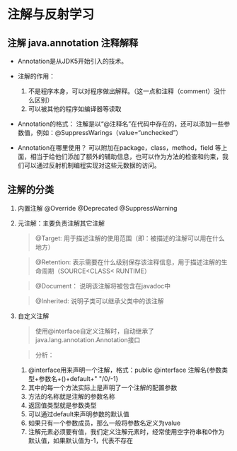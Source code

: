 # 注解与反射学习
## 注解 java.annotation 注释解释

* Annotation是从JDK5开始引入的技术。
* 注解的作用：
   1. 不是程序本身，可以对程序做出解释。（这一点和注释（comment）没什么区别）
   2. 可以被其他的程序如编译器等读取
* Annotation的格式：
    注解是以“@注释名”在代码中存在的，还可以添加一些参数值，例如：@SuppressWarings（value=“unchecked”）
    
* Annotation在哪里使用？
    可以附加在package，class，method，field 等上面，相当于给他们添加了额外的辅助信息，也可以作为方法的检查和约束，我们可以通过反射机制编程实现对这些元数据的访问。
    
## 注解的分类
  1. 内置注解 @Override @Deprecated @SuppressWarning
  2. 元注解：主要负责注解其它注解
     >  @Target: 用于描述注解的使用范围（即：被描述的注解可以用在什么地方）
                         
     >  @Retention: 表示需要在什么级别保存该注释信息，用于描述注解的生命周期（SOURCE<CLASS< RUNTIME）
     
     >  @Document： 说明该注解将被包含在javadoc中
                                                                                                                                                                                                                                                                             
     >  @Inherited: 说明子类可以继承父类中的该注解                                                                                            
  3. 自定义注解
    
     > 使用@interface自定义注解时，自动继承了java.lang.annotation.Annotation接口
     
     > 分析：
        1. @interface用来声明一个注解，格式：public @interface 注解名{参数类型+参数名+()+default+" "/0/-1}
        2. 其中的每一个方法实际上是声明了一个注解的配置参数
        3. 方法的名称就是注解的参数名称
        4. 返回值类型就是参数类型
        5. 可以通过default来声明参数的默认值
        6. 如果只有一个参数成员，那么一般将参数名定义为value
        7. 注解元素必须要有值，我们定义注解元素时，经常使用空字符串和0作为默认值，如果默认值为-1，代表不存在